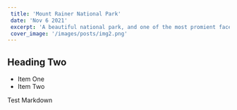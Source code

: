 ```yaml
---
 title: 'Mount Rainer National Park'
 date: 'Nov 6 2021'
 excerpt: 'A beautiful national park, and one of the most promient faces of Washington.'
 cover_image: '/images/posts/img2.png'
---
```

## Heading Two

* Item One
* Item Two

Test Markdown